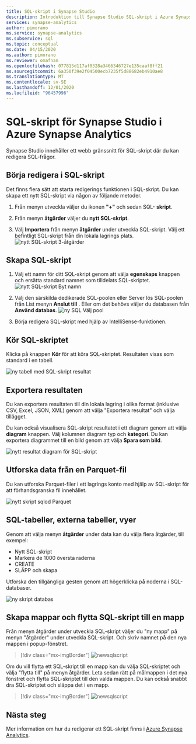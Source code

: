 ```yaml
---
title: SQL-skript i Synapse Studio
description: Introduktion till Synapse Studio SQL-skript i Azure Synapse Analytics.
services: synapse-analytics
author: pimorano
ms.service: synapse-analytics
ms.subservice: sql
ms.topic: conceptual
ms.date: 04/15/2020
ms.author: pimorano
ms.reviewer: omafnan
ms.openlocfilehash: 077815d117af0328a3466346727e135caaf8ff21
ms.sourcegitcommit: 6a350f39e2f04500ecb7235f5d88682eb4910ae8
ms.translationtype: MT
ms.contentlocale: sv-SE
ms.lasthandoff: 12/01/2020
ms.locfileid: "96457996"
---
```

# <a name="synapse-studio-sql-scripts-in-azure-synapse-analytics"></a>SQL-skript för Synapse Studio i Azure Synapse Analytics 

Synapse Studio innehåller ett webb gränssnitt för SQL-skript där du kan redigera SQL-frågor. 

## <a name="begin-authoring-in-sql-script"></a>Börja redigera i SQL-skript 

Det finns flera sätt att starta redigerings funktionen i SQL-skript. Du kan skapa ett nytt SQL-skript via någon av följande metoder.

1. Från menyn utveckla väljer du ikonen **"+"** och sedan SQL- **skript**.

2. Från menyn **åtgärder** väljer du **nytt SQL-skript**.

3. Välj **Importera** från menyn **åtgärder** under utveckla SQL-skript. Välj ett befintligt SQL-skript från din lokala lagrings plats.
![nytt SQL-skript 3-åtgärder](media/author-sql-script/new-sql-script-3-actions.png)

## <a name="create-your-sql-script"></a>Skapa SQL-skript

1. Välj ett namn för ditt SQL-skript genom att välja **egenskaps** knappen och ersätta standard namnet som tilldelats SQL-skriptet. 
![nytt SQL-skript Byt namn](media/author-sql-script/new-sql-script-rename.png)

2. Välj den särskilda dedikerade SQL-poolen eller Server lös SQL-poolen från List menyn **Anslut till** . Eller om det behövs väljer du databasen från **Använd databas**. 
![ny SQL Välj pool](media/author-sql-script/new-sql-choose-pool.png)

3. Börja redigera SQL-skript med hjälp av IntelliSense-funktionen.

## <a name="run-your-sql-script"></a>Kör SQL-skriptet

Klicka på knappen **Kör** för att köra SQL-skriptet. Resultaten visas som standard i en tabell.

![ny tabell med SQL-skript resultat](media/author-sql-script/new-sql-script-results-table.png)

## <a name="export-your-results"></a>Exportera resultaten

Du kan exportera resultaten till din lokala lagring i olika format (inklusive CSV, Excel, JSON, XML) genom att välja "Exportera resultat" och välja tillägget.

Du kan också visualisera SQL-skript resultatet i ett diagram genom att välja **diagram** knappen. Välj kolumnen diagram typ och **kategori**. Du kan exportera diagrammet till en bild genom att välja **Spara som bild**. 

![nytt resultat diagram för SQL-skript](media/author-sql-script/new-sql-script-results-chart.png)

## <a name="explore-data-from-a-parquet-file"></a>Utforska data från en Parquet-fil

Du kan utforska Parquet-filer i ett lagrings konto med hjälp av SQL-skript för att förhandsgranska fil innehållet.

![nytt skript sqlod Parquet](media/author-sql-script/new-script-sqlod-parquet.png)

## <a name="sql-tables-external-tables-views"></a>SQL-tabeller, externa tabeller, vyer

Genom att välja menyn **åtgärder** under data kan du välja flera åtgärder, till exempel:

- Nytt SQL-skript
- Markera de 1000 översta raderna
- CREATE
- SLÄPP och skapa 
 
Utforska den tillgängliga gesten genom att högerklicka på noderna i SQL-databaser.
 
![ny skript databas](media/author-sql-script/new-script-database.png)

## <a name="create-folders-and-move-sql-scripts-into-a-folder"></a>Skapa mappar och flytta SQL-skript till en mapp

Från menyn åtgärder under utveckla SQL-skript väljer du "ny mapp" på menyn "åtgärder" under utveckla SQL-skript. Och skriv namnet på den nya mappen i popup-fönstret. 

> [!div class="mx-imgBorder"] 
> ![newsqlscript](./media/author-sql-script/new-sql-script-create-folder.png)

Om du vill flytta ett SQL-skript till en mapp kan du välja SQL-skriptet och välja "flytta till" på menyn åtgärder. Leta sedan rätt på målmappen i det nya fönstret och flytta SQL-skriptet till den valda mappen. Du kan också snabbt dra SQL-skriptet och släppa det i en mapp.  

> [!div class="mx-imgBorder"] 
> ![newsqlscript](./media/author-sql-script/new-sql-script-move-folder.png)

## <a name="next-steps"></a>Nästa steg

Mer information om hur du redigerar ett SQL-skript finns i [Azure Synapse Analytics](https://docs.microsoft.com/azure/synapse-analytics).
